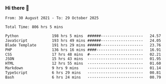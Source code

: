### Hi there 👋

<!--
**dominoto/dominoto** is a ✨ _special_ ✨ repository because its `README.md` (this file) appears on your GitHub profile.

Here are some ideas to get you started:

- 🔭 I’m currently working on ...
- 🌱 I’m currently learning ...
- 👯 I’m looking to collaborate on ...
- 🤔 I’m looking for help with ...
- 💬 Ask me about ...
- 📫 How to reach me: ...
- 😄 Pronouns: ...
- ⚡ Fun fact: ...
-->
<!--START_SECTION:waka-->

```txt
From: 30 August 2021 - To: 29 October 2025

Total Time: 806 hrs 5 mins

Python               198 hrs 5 mins  ######-------------------   24.57 %
JavaScript           193 hrs 49 mins ######-------------------   24.05 %
Blade Template       191 hrs 29 mins ######-------------------   23.76 %
PHP                  136 hrs 16 mins ####---------------------   16.91 %
CSS                  17 hrs 48 mins  #------------------------   02.21 %
JSON                 15 hrs 43 mins  -------------------------   01.95 %
HTML                 12 hrs 55 mins  -------------------------   01.60 %
Markdown             9 hrs 9 mins    -------------------------   01.14 %
TypeScript           6 hrs 29 mins   -------------------------   00.81 %
Bash                 6 hrs 24 mins   -------------------------   00.79 %
```

<!--END_SECTION:waka-->
